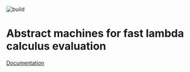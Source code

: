 ![build](https://github.com/whatisRT/lc-experiments/actions/workflows/haskell.yml/badge.svg)

# Abstract machines for fast lambda calculus evaluation

[Documentation](https://whatisrt.github.io/lc-experiments/)
